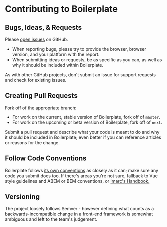 # Contributing to Boilerplate

## Bugs, Ideas, & Requests

Please [open issues](https://github.com/imarc/boilerplate-components/issues) on GitHub.

* When reporting bugs, please try to provide the browser, browser version, and your platform with the report.
* When submitting ideas or requests, be as specific as you can, as well as why it should be included within Boilerplate.

As with other GitHub projects, don't submit an issue for support requests and check for existing issues.


## Creating Pull Requests

Fork off of the appropriate branch:

* For work on the current, stable version of Boilerplate, fork off of `master`.
* For work on the upcoming or beta version of Boilerplate, fork off of `next`.

Submit a pull request and describe what your code is meant to do and why it should be included in Boilerplate; even better if you can reference articles or reasons for the change.


## Follow Code Conventions

Boilerplate follows [its own conventions](https://imarc-boilerplate.netlify.app/pattern-library/docs/abem.html) as closely as it can; make sure any code you submit does too. If there's areas you're not sure, fallback to Vue style guidelines and ABEM or BEM conventions, or [Imarc's Handbook.](https://handbook.imarc.com/)


## Versioning

The project loosely follows Semver - however defining what counts as a backwards-incompatible change in a front-end framework is somewhat ambiguous and left to the team's judgement.
